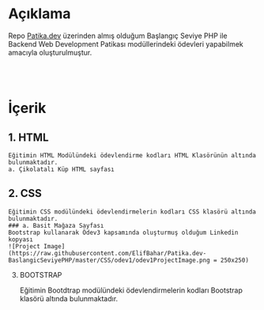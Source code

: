 # Açıklama

Repo [Patika.dev](https://www.patika.dev/) üzerinden almış olduğum Başlangıç Seviye PHP ile Backend Web Development Patikası modüllerindeki ödevleri yapabilmek amacıyla oluşturulmuştur.

<br>
<br>

# İçerik
## 1. HTML

    Eğitimin HTML Modülündeki ödevlendirme kodları HTML Klasörünün altında bulunmaktadır.
    a. Çikolatalı Küp HTML sayfası

## 2. CSS

    Eğitimin CSS modülündeki ödevlendirmelerin kodları CSS klasörü altında bulunmaktadır.
    ### a. Basit Mağaza Sayfası
    Bootstrap kullanarak Ödev3 kapsamında oluşturmuş olduğum Linkedin kopyası
    ![Project Image](https://raw.githubusercontent.com/ElifBahar/Patika.dev-BaslangicSeviyePHP/master/CSS/odev1/odev1ProjectImage.png = 250x250)

3. BOOTSTRAP

    Eğitimin Bootdtrap modülündeki ödevlendirmelerin kodları Bootstrap klasörü altında bulunmaktadır.
    
